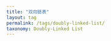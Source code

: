 ```yaml
---
title: "双向链表"
layout: tag
permalink: /tags/doubly-linked-list/
taxonomy: Doubly-Linked List
---
```

